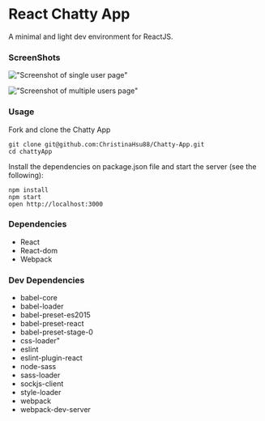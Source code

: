 React Chatty App
=====================

A minimal and light dev environment for ReactJS.

### ScreenShots

!["Screenshot of single user page"](https://github.com/ChristinaHsu88/boiler-plate/blob/master/docs/OneScreen.png)

!["Screenshot of multiple users page"](https://github.com/ChristinaHsu88/boiler-plate/blob/master/docs/twoScreens.png)

### Usage

Fork and clone the Chatty App

```
git clone git@github.com:ChristinaHsu88/Chatty-App.git
cd chattyApp
```
Install the dependencies on package.json file and start the server (see the following):

```
npm install
npm start
open http://localhost:3000
```

### Dependencies 
* React
* React-dom
* Webpack

### Dev Dependencies
* babel-core
* babel-loader
* babel-preset-es2015
* babel-preset-react
* babel-preset-stage-0
* css-loader"
* eslint
* eslint-plugin-react
* node-sass
* sass-loader
* sockjs-client
* style-loader
* webpack
* webpack-dev-server
